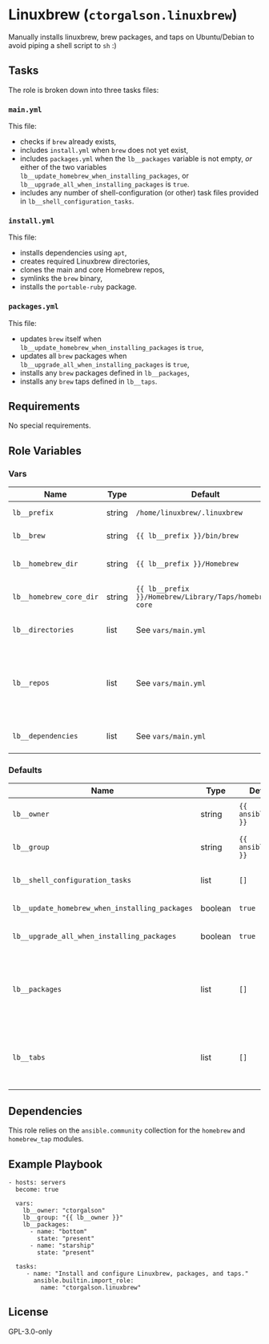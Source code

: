 # Linuxbrew (`ctorgalson.linuxbrew`)

Manually installs linuxbrew, brew packages, and taps on Ubuntu/Debian to avoid
piping a shell script to `sh` :)

## Tasks

The role is broken down into three tasks files:

### `main.yml`

This file:

  - checks if `brew` already exists,
  - includes `install.yml` when `brew` does not yet exist,
  - includes `packages.yml` when the `lb__packages` variable is not empty, _or_
    either of the two variables `lb__update_homebrew_when_installing_packages`,
    or `lb__upgrade_all_when_installing_packages` is `true`.
  - includes any number of shell-configuration (or other) task files provided
    in `lb__shell_configuration_tasks`.

### `install.yml`

This file:

  - installs dependencies using `apt`,
  - creates required Linuxbrew directories,
  - clones the main and core Homebrew repos,
  - symlinks the `brew` binary,
  - installs the `portable-ruby` package.

### `packages.yml`

This file:

  - updates `brew` itself when `lb__update_homebrew_when_installing_packages`
    is `true`,
  - updates all `brew` packages when `lb__upgrade_all_when_installing_packages`
    is `true`,
  - installs any `brew` packages defined in `lb__packages`,
  - installs any `brew` taps defined in `lb__taps`.

## Requirements

No special requirements.

## Role Variables

### Vars

| Name | Type | Default | Description |
|------|------|---------|-------------|
| `lb__prefix`            | string | `/home/linuxbrew/.linuxbrew`                           | Location for all `brew` related files. |
| `lb__brew`              | string | `{{ lb__prefix }}/bin/brew`                            | Path to the `brew` binary. |
| `lb__homebrew_dir`      | string | `{{ lb__prefix }}/Homebrew`                            | Path to the Homebrew repo directory. |
| `lb__homebrew_core_dir` | string | `{{ lb__prefix }}/Homebrew/Library/Taps/homebrew-core` | Path to the Homebrew core repo directory. |
| `lb__directories      ` | list   | See `vars/main.yml`                                    | List of directories to be created in `lb__prefix` dir. |
| `lb__repos`             | list   | See `vars/main.yml`                                    | List of repos to be cloned during install. Each item must have `repo`, `dest`, and `version` properties suitable for `ansible.builtin.git`. |
| `lb__dependencies`      | list   | See `vars/main.yml`                                    | List of apt packages required for `brew` install and use. |

### Defaults

| Name | Type | Default | Description |
|------|------|---------|-------------|
| `lb__owner`                                    | string  | `{{ ansible_user }}` | The name of the owner for the `{{ lb__prefix }}` directory and contents. |
| `lb__group`                                    | string  | `{{ ansible_user }}` | The name of the group for the `{{ lb__prefix }}` directory and contents. |
| `lb__shell_configuration_tasks`                | list    | `[]`                 | A list of paths to Ansible task include files to be run after the basic installation. |
| `lb__update_homebrew_when_installing_packages` | boolean | `true`               | Whether or not to update `brew` when installing new pacakges. |
| `lb__upgrade_all_when_installing_packages`     | boolean | `true`               | Whether or not to upgrade Linuxbrew package when installing new pacakges. |
| `lb__packages`                                 | list    | `[]`                 | A list of Linuxbrew packages to install. Each item must specify a `name` property, and can have optional `state`, `path`, and `install_options` properties suitable for `ansible.community.homebrew`. | 
| `lb__tabs`                                     | list    | `[]`                 | A list of Linuxbrew taps to install. Each item must specify a `name` property, and can have `state`, `path`, and `url` properties suitable for `ansible.community.homebrew_tap`. |

## Dependencies

This role relies on the `ansible.community` collection for the `homebrew` and
`homebrew_tap` modules.


## Example Playbook

    - hosts: servers
      become: true
      
      vars:
        lb__owner: "ctorgalson"
        lb__group: "{{ lb__owner }}"
        lb__packages:
          - name: "bottom"
            state: "present"
          - name: "starship"
            state: "present"

      tasks:
         - name: "Install and configure Linuxbrew, packages, and taps."
           ansible.builtin.import_role:
             name: "ctorgalson.linuxbrew"

## License

GPL-3.0-only
